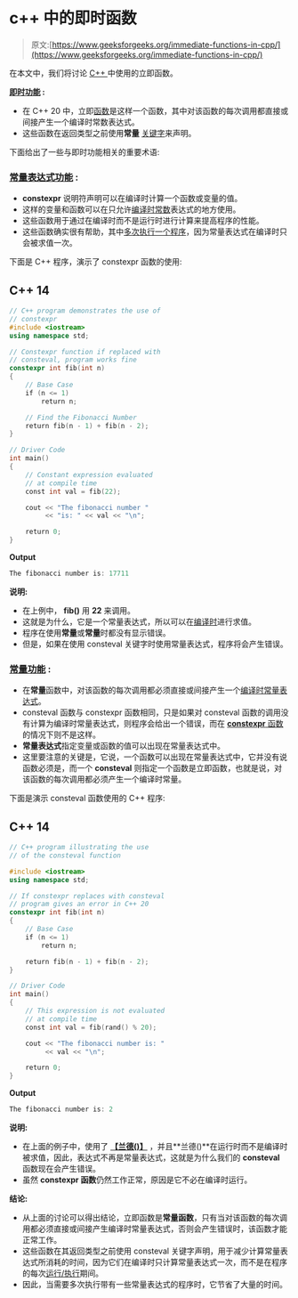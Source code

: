 # c++ 中的即时函数

> 原文:[https://www.geeksforgeeks.org/immediate-functions-in-cpp/](https://www.geeksforgeeks.org/immediate-functions-in-cpp/)

在本文中，我们将讨论 [C++ ](https://www.geeksforgeeks.org/c-plus-plus/) 中使用的立即函数。

**<u>即时功能</u> :**

*   在 C++ 20 中，立即[函数](https://www.geeksforgeeks.org/functions-in-c/)是这样一个函数，其中对该函数的每次调用都直接或间接产生一个编译时常数表达式。
*   这些函数在返回类型之前使用**常量** [关键字](https://www.geeksforgeeks.org/variables-and-keywords-in-c/)来声明。

下面给出了一些与即时功能相关的重要术语:

### **<u>常量表达式功能</u> :**

*   **constexpr** 说明符声明可以在编译时计算一个函数或变量的值。
*   这样的变量和函数可以在只允许[编译时常数](https://www.geeksforgeeks.org/runtime-and-compile-time-constants-in-c/)表达式的地方使用。
*   这些函数用于通过在编译时而不是运行时进行计算来提高程序的性能。
*   这些函数确实很有帮助，其中[多次执行一个程序](https://www.geeksforgeeks.org/how-does-a-c-program-executes/)，因为常量表达式在编译时只会被求值一次。

下面是 C++ 程序，演示了 constexpr 函数的使用:

## C++ 14

```cpp
// C++ program demonstrates the use of
// constexpr
#include <iostream>
using namespace std;

// Constexpr function if replaced with
// consteval, program works fine
constexpr int fib(int n)
{
    // Base Case
    if (n <= 1)
        return n;

    // Find the Fibonacci Number
    return fib(n - 1) + fib(n - 2);
}

// Driver Code
int main()
{
    // Constant expression evaluated
    // at compile time
    const int val = fib(22);

    cout << "The fibonacci number "
         << "is: " << val << "\n";

    return 0;
}
```

**Output**

```cpp
The fibonacci number is: 17711

```

**说明:**

*   在上例中， **fib()** 用 **22** 来调用。
*   这就是为什么，它是一个常量表达式，所以可以在[编译时](https://www.geeksforgeeks.org/difference-between-compile-time-errors-and-runtime-errors/)进行求值。
*   程序在使用**常量**或**常量**时都没有显示错误。
*   但是，如果在使用 consteval 关键字时使用常量表达式，程序将会产生错误。

### **<u>常量功能</u> :**

*   在**常量**函数中，对该函数的每次调用都必须直接或间接产生一个[编译时常量表达式](https://www.geeksforgeeks.org/runtime-and-compile-time-constants-in-c/)。
*   consteval 函数与 constexpr 函数相同，只是如果对 consteval 函数的调用没有计算为编译时常量表达式，则程序会给出一个错误，而在 [**constexpr** 函数](https://www.geeksforgeeks.org/understanding-constexper-specifier-in-c/)的情况下则不是这样。
*   **常量表达式**指定变量或函数的值可以出现在常量表达式中。
*   这里要注意的关键是，它说，一个函数可以出现在常量表达式中，它并没有说函数必须是，而一个 **consteval** 则指定一个函数是立即函数，也就是说，对该函数的每次调用都必须产生一个编译时常量。

下面是演示 consteval 函数使用的 C++ 程序:

## C++ 14

```cpp
// C++ program illustrating the use
// of the consteval function

#include <iostream>
using namespace std;

// If constexpr replaces with consteval
// program gives an error in C++ 20
constexpr int fib(int n)
{
    // Base Case
    if (n <= 1)
        return n;

    return fib(n - 1) + fib(n - 2);
}

// Driver Code
int main()
{
    // This expression is not evaluated
    // at compile time
    const int val = fib(rand() % 20);

    cout << "The fibonacci number is: "
         << val << "\n";

    return 0;
}
```

**Output**

```cpp
The fibonacci number is: 2

```

**说明:**

*   在上面的例子中，使用了 [**【兰德()】**](https://www.geeksforgeeks.org/rand-and-srand-in-ccpp/) ，并且**兰德()**在运行时而不是编译时被求值，因此，表达式不再是常量表达式，这就是为什么我们的 **consteval** 函数现在会产生错误。
*   虽然 **constexpr 函数**仍然工作正常，原因是它不必在编译时运行。

**结论:**

*   从上面的讨论可以得出结论，立即函数是**常量函数**，只有当对该函数的每次调用都必须直接或间接产生编译时常量表达式，否则会产生错误时，该函数才能正常工作。
*   这些函数在其返回类型之前使用 consteval 关键字声明，用于减少计算常量表达式所消耗的时间，因为它们在编译时只计算常量表达式一次，而不是在程序的每次[运行/执行](https://www.geeksforgeeks.org/how-does-a-c-program-executes/)期间。
*   因此，当需要多次执行带有一些常量表达式的程序时，它节省了大量的时间。